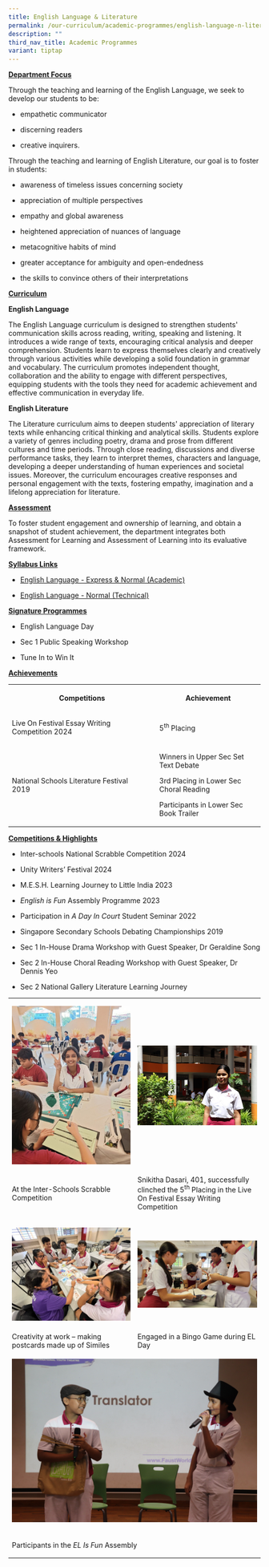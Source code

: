 ```yaml
---
title: English Language & Literature
permalink: /our-curriculum/academic-programmes/english-language-n-literature/
description: ""
third_nav_title: Academic Programmes
variant: tiptap
---
```

<p><strong><u>Department Focus</u></strong>
</p>
<p>Through the teaching and learning of the English Language, we seek to
develop our students to be:</p>
<ul data-tight="true" class="tight">
<li>
<p>empathetic communicator</p>
</li>
<li>
<p>discerning readers</p>
</li>
<li>
<p>creative inquirers.</p>
</li>
</ul>
<p>Through the teaching and learning of English Literature, our goal is to
foster in students:</p>
<ul data-tight="true" class="tight">
<li>
<p>awareness of timeless issues concerning society</p>
</li>
<li>
<p>appreciation of multiple perspectives</p>
</li>
<li>
<p>empathy and global awareness</p>
</li>
<li>
<p>heightened appreciation of nuances of language</p>
</li>
<li>
<p>metacognitive habits of mind</p>
</li>
<li>
<p>greater acceptance for ambiguity and open-endedness</p>
</li>
<li>
<p>the skills to convince others of their interpretations</p>
</li>
</ul>
<p><strong><u>Curriculum</u></strong>
</p>
<p><strong>English Language</strong>
</p>
<p>The English Language curriculum is designed to strengthen students' communication
skills across reading, writing, speaking and listening. It introduces a
wide range of texts, encouraging critical analysis and deeper comprehension.
Students learn to express themselves clearly and creatively through various
activities while developing a solid foundation in grammar and vocabulary.
The curriculum promotes independent thought, collaboration and the ability
to engage with different perspectives, equipping students with the tools
they need for academic achievement and effective communication in everyday
life.</p>
<p><strong>English Literature</strong>
</p>
<p>The Literature curriculum aims to deepen students' appreciation of literary
texts while enhancing critical thinking and analytical skills. Students
explore a variety of genres including poetry, drama and prose from different
cultures and time periods. Through close reading, discussions and diverse
performance tasks, they learn to interpret themes, characters and language,
developing a deeper understanding of human experiences and societal issues.
Moreover, the curriculum encourages creative responses and personal engagement
with the texts, fostering empathy, imagination and a lifelong appreciation
for literature.</p>
<p><strong><u>Assessment</u></strong>
</p>
<p>To foster student engagement and ownership of learning, and obtain a snapshot
of student achievement, the department integrates both Assessment for Learning
and Assessment of Learning into its evaluative framework.</p>
<p><strong><u>Syllabus Links</u></strong>
</p>
<ul data-tight="true" class="tight">
<li>
<p><a href="https://www.moe.gov.sg/-/media/files/secondary/syllabuses/eng/sec_exp-na_els-2020_syllabus-(1).pdf" rel="noopener nofollow" target="_blank">English Language - Express &amp; Normal (Academic)</a>
</p>
</li>
<li>
<p><a href="https://www.moe.gov.sg/-/media/files/secondary/syllabuses-nt/eng/felnt_els-2020_syllabus.pdf" rel="noopener nofollow" target="_blank">English Language - Normal (Technical)</a>
</p>
</li>
</ul>
<p><strong><u>Signature Programmes</u></strong>
</p>
<ul data-tight="true" class="tight">
<li>
<p>English Language Day</p>
</li>
<li>
<p>Sec 1 Public Speaking Workshop</p>
</li>
<li>
<p>Tune In to Win It</p>
</li>
</ul>
<p><strong><u>Achievements</u></strong>
</p>
<table style="minWidth: 50px">
<colgroup>
<col>
<col>
</colgroup>
<tbody>
<tr>
<th rowspan="1" colspan="1">
<p>Competitions</p>
</th>
<th rowspan="1" colspan="1">
<p>Achievement</p>
</th>
</tr>
<tr>
<td rowspan="1" colspan="1">
<p>Live On Festival Essay Writing Competition 2024
<br>
</p>
</td>
<td rowspan="1" colspan="1">
<p>5<sup>th</sup> Placing</p>
</td>
</tr>
<tr>
<td rowspan="1" colspan="1">
<p>National Schools Literature Festival 2019&nbsp;&nbsp;&nbsp;&nbsp;&nbsp;&nbsp;&nbsp;&nbsp;&nbsp;&nbsp;&nbsp;&nbsp;&nbsp;&nbsp;&nbsp;&nbsp;&nbsp;&nbsp;&nbsp;&nbsp;&nbsp;&nbsp;&nbsp;&nbsp;&nbsp;&nbsp;&nbsp;&nbsp;</p>
</td>
<td rowspan="1" colspan="1">
<p>Winners in Upper Sec Set Text Debate</p>
<p>3rd Placing in Lower Sec Choral Reading</p>
<p>Participants in Lower Sec Book Trailer</p>
</td>
</tr>
</tbody>
</table>
<p><strong><u>Competitions &amp; Highlights</u></strong>
</p>
<ul data-tight="true" class="tight">
<li>
<p>Inter-schools National Scrabble Competition 2024</p>
</li>
<li>
<p>Unity Writers’ Festival 2024</p>
</li>
<li>
<p>M.E.S.H. Learning Journey to Little India 2023</p>
</li>
<li>
<p><em>English is Fun</em> Assembly Programme 2023</p>
</li>
<li>
<p>Participation in <em>A Day In Court</em> Student Seminar 2022</p>
</li>
<li>
<p>Singapore Secondary Schools Debating Championships 2019</p>
</li>
<li>
<p>Sec 1 In-House Drama Workshop with Guest Speaker, Dr Geraldine Song</p>
</li>
<li>
<p>Sec 2 In-House Choral Reading Workshop with Guest Speaker, Dr Dennis Yeo</p>
</li>
<li>
<p>Sec 2 National Gallery Literature Learning Journey</p>
</li>
</ul>
<table style="minWidth: 50px">
<colgroup>
<col>
<col>
</colgroup>
<tbody>
<tr>
<td rowspan="1" colspan="1">
<p></p>
<div class="isomer-image-wrapper">
<img style="width: 100%" height="auto" width="100%" alt="" src="/images/Curriculum/English/2025_01.jpg">
</div>
</td>
<td rowspan="1" colspan="1">
<p></p>
<div class="isomer-image-wrapper">
<img style="width: 100%" height="auto" width="100%" alt="" src="/images/Curriculum/English/2025_02.jpg">
</div>
</td>
</tr>
<tr>
<td rowspan="1" colspan="1">
<p>At the Inter-Schools Scrabble Competition</p>
</td>
<td rowspan="1" colspan="1">
<p>Snikitha Dasari, 401, successfully clinched the 5<sup>th</sup> Placing
in the Live On Festival Essay Writing Competition</p>
</td>
</tr>
<tr>
<td rowspan="1" colspan="1">
<p></p>
<div class="isomer-image-wrapper">
<img style="width: 100%" height="auto" width="100%" alt="" src="/images/Curriculum/English/2025_03.jpg">
</div>
</td>
<td rowspan="1" colspan="1">
<p></p>
<div class="isomer-image-wrapper">
<img style="width: 100%" height="auto" width="100%" alt="" src="/images/Curriculum/English/2025_04.jpg">
</div>
</td>
</tr>
<tr>
<td rowspan="1" colspan="1">
<p>Creativity at work – making postcards made up of Similes</p>
</td>
<td rowspan="1" colspan="1">
<p>Engaged in a Bingo Game during EL Day</p>
</td>
</tr>
<tr>
<td rowspan="1" colspan="2">
<div class="isomer-image-wrapper">
<img style="width: 100%" height="auto" width="100%" src="/images/Curriculum/English/2023 el is fun assembly.JPG">
</div>
<p></p>
</td>
</tr>
<tr>
<td rowspan="1" colspan="2">
<p>Participants in the <em>EL Is Fun</em> Assembly</p>
</td>
</tr>
</tbody>
</table>
<p></p>